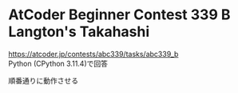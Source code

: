 # AtCoder Beginner Contest 339 B Langton's Takahashi  
https://atcoder.jp/contests/abc339/tasks/abc339_b  
Python (CPython 3.11.4)で回答  

順番通りに動作させる
